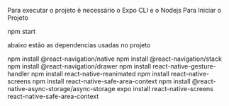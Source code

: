 Para executar o projeto é necessário o Expo CLI e o Nodejs
Para Iniciar o Projeto

npm start

abaixo estão as dependencias usadas no projeto

npm install @react-navigation/native
npm install @react-navigation/stack
npm install @react-navigation/drawer
npm install react-native-gesture-handler
npm install react-native-reanimated
npm install react-native-screens
npm install react-native-safe-area-context
npm install @react-native-async-storage/async-storage
expo install react-native-screens react-native-safe-area-context

